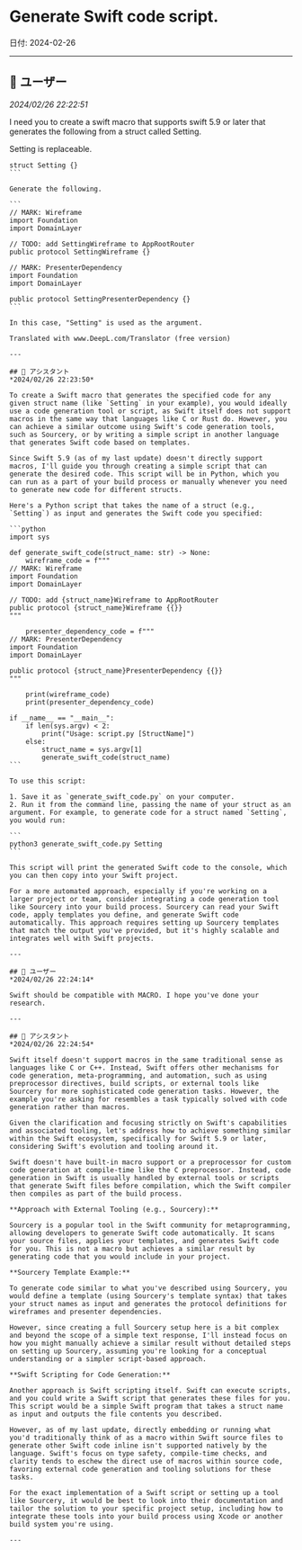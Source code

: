 # Generate Swift code script.

日付: 2024-02-26

---

## 👤 ユーザー
*2024/02/26 22:22:51*

I need you to create a swift macro that supports swift 5.9 or later that generates the following from a struct called Setting.

Setting is replaceable.

````
struct Setting {}
```

Generate the following.

```
// MARK: Wireframe
import Foundation
import DomainLayer

// TODO: add SettingWireframe to AppRootRouter
public protocol SettingWireframe {}

// MARK: PresenterDependency
import Foundation
import DomainLayer

public protocol SettingPresenterDependency {}
```

In this case, "Setting" is used as the argument.

Translated with www.DeepL.com/Translator (free version)

---

## 🤖 アシスタント
*2024/02/26 22:23:50*

To create a Swift macro that generates the specified code for any given struct name (like `Setting` in your example), you would ideally use a code generation tool or script, as Swift itself does not support macros in the same way that languages like C or Rust do. However, you can achieve a similar outcome using Swift's code generation tools, such as Sourcery, or by writing a simple script in another language that generates Swift code based on templates.

Since Swift 5.9 (as of my last update) doesn't directly support macros, I'll guide you through creating a simple script that can generate the desired code. This script will be in Python, which you can run as a part of your build process or manually whenever you need to generate new code for different structs.

Here's a Python script that takes the name of a struct (e.g., `Setting`) as input and generates the Swift code you specified:

```python
import sys

def generate_swift_code(struct_name: str) -> None:
    wireframe_code = f"""
// MARK: Wireframe
import Foundation
import DomainLayer

// TODO: add {struct_name}Wireframe to AppRootRouter
public protocol {struct_name}Wireframe {{}}
"""

    presenter_dependency_code = f"""
// MARK: PresenterDependency
import Foundation
import DomainLayer

public protocol {struct_name}PresenterDependency {{}}
"""

    print(wireframe_code)
    print(presenter_dependency_code)

if __name__ == "__main__":
    if len(sys.argv) < 2:
        print("Usage: script.py [StructName]")
    else:
        struct_name = sys.argv[1]
        generate_swift_code(struct_name)
```

To use this script:

1. Save it as `generate_swift_code.py` on your computer.
2. Run it from the command line, passing the name of your struct as an argument. For example, to generate code for a struct named `Setting`, you would run:

```
python3 generate_swift_code.py Setting
```

This script will print the generated Swift code to the console, which you can then copy into your Swift project.

For a more automated approach, especially if you're working on a larger project or team, consider integrating a code generation tool like Sourcery into your build process. Sourcery can read your Swift code, apply templates you define, and generate Swift code automatically. This approach requires setting up Sourcery templates that match the output you've provided, but it's highly scalable and integrates well with Swift projects.

---

## 👤 ユーザー
*2024/02/26 22:24:14*

Swift should be compatible with MACRO. I hope you've done your research.

---

## 🤖 アシスタント
*2024/02/26 22:24:54*

Swift itself doesn't support macros in the same traditional sense as languages like C or C++. Instead, Swift offers other mechanisms for code generation, meta-programming, and automation, such as using preprocessor directives, build scripts, or external tools like Sourcery for more sophisticated code generation tasks. However, the example you're asking for resembles a task typically solved with code generation rather than macros.

Given the clarification and focusing strictly on Swift's capabilities and associated tooling, let's address how to achieve something similar within the Swift ecosystem, specifically for Swift 5.9 or later, considering Swift's evolution and tooling around it.

Swift doesn't have built-in macro support or a preprocessor for custom code generation at compile-time like the C preprocessor. Instead, code generation in Swift is usually handled by external tools or scripts that generate Swift files before compilation, which the Swift compiler then compiles as part of the build process.

**Approach with External Tooling (e.g., Sourcery):**

Sourcery is a popular tool in the Swift community for metaprogramming, allowing developers to generate Swift code automatically. It scans your source files, applies your templates, and generates Swift code for you. This is not a macro but achieves a similar result by generating code that you would include in your project.

**Sourcery Template Example:**

To generate code similar to what you've described using Sourcery, you would define a template (using Sourcery's template syntax) that takes your struct names as input and generates the protocol definitions for wireframes and presenter dependencies.

However, since creating a full Sourcery setup here is a bit complex and beyond the scope of a simple text response, I'll instead focus on how you might manually achieve a similar result without detailed steps on setting up Sourcery, assuming you're looking for a conceptual understanding or a simpler script-based approach.

**Swift Scripting for Code Generation:**

Another approach is Swift scripting itself. Swift can execute scripts, and you could write a Swift script that generates these files for you. This script would be a simple Swift program that takes a struct name as input and outputs the file contents you described.

However, as of my last update, directly embedding or running what you'd traditionally think of as a macro within Swift source files to generate other Swift code inline isn't supported natively by the language. Swift's focus on type safety, compile-time checks, and clarity tends to eschew the direct use of macros within source code, favoring external code generation and tooling solutions for these tasks.

For the exact implementation of a Swift script or setting up a tool like Sourcery, it would be best to look into their documentation and tailor the solution to your specific project setup, including how to integrate these tools into your build process using Xcode or another build system you're using.

---
